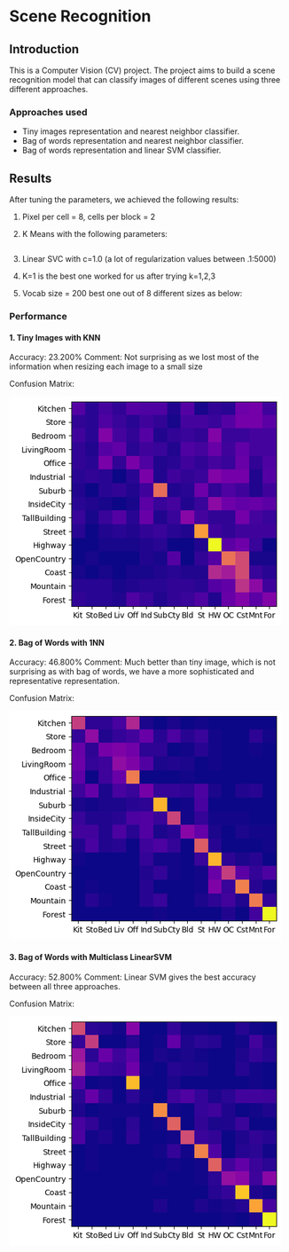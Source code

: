 # Scene Recognition

## Introduction
This is a Computer Vision (CV) project.
The project aims to build a scene recognition model that can classify images of different scenes using three different approaches.

### Approaches used
- Tiny images representation and nearest neighbor classifier.
- Bag of words representation and nearest neighbor classifier.
- Bag of words representation and linear SVM classifier.

## Results

After tuning the parameters, we achieved the following results:

1. Pixel per cell = 8, cells per block = 2
2. K Means with the following parameters:

   ```MiniBatchKMeans(n_clusters=vocab_size, random_state=0, max_iter=300, batch_size=1500).fit(All_features).cluster_centers_
   ```
3. Linear SVC with c=1.0 (a lot of regularization values between .1:5000)
4. K=1 is the best one worked for us after trying k=1,2,3
5. Vocab size = 200 best one out of 8 different sizes as below:

### Performance

#### 1. Tiny Images with KNN

Accuracy: 23.200%
Comment: Not surprising as we lost most of the information when resizing each image to a small size

Confusion Matrix:

![confusion_matrix_tiny_knn](resources/tiny-knn.png)

#### 2. Bag of Words with 1NN

Accuracy: 46.800%
Comment: Much better than tiny image, which is not surprising as with bag of words, we have a more sophisticated and representative representation.

Confusion Matrix:

![confusion_matrix_bow_knn](resources/bag-knn.png)

#### 3. Bag of Words with Multiclass LinearSVM

Accuracy: 52.800%
Comment: Linear SVM gives the best accuracy between all three approaches.

Confusion Matrix:

![confusion_matrix_bow_svm](resources/bag-svm.png)

